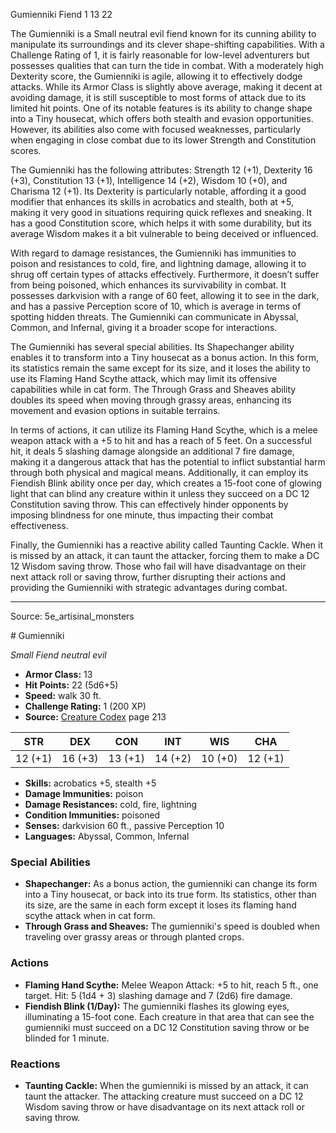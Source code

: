 <MonsterName/>Gumienniki</MonsterName>
<CreatureType/>Fiend</CreatureType>
<CR/>1</CR>
<AC/>13</AC>
<HP/>22</HP>
<summary>The Gumienniki is a Small neutral evil fiend known for its cunning ability to manipulate its surroundings and its clever shape-shifting capabilities. With a Challenge Rating of 1, it is fairly reasonable for low-level adventurers but possesses qualities that can turn the tide in combat. With a moderately high Dexterity score, the Gumienniki is agile, allowing it to effectively dodge attacks. While its Armor Class is slightly above average, making it decent at avoiding damage, it is still susceptible to most forms of attack due to its limited hit points. One of its notable features is its ability to change shape into a Tiny housecat, which offers both stealth and evasion opportunities. However, its abilities also come with focused weaknesses, particularly when engaging in close combat due to its lower Strength and Constitution scores.</summary>

<detail>

The Gumienniki has the following attributes: Strength 12 (+1), Dexterity 16 (+3), Constitution 13 (+1), Intelligence 14 (+2), Wisdom 10 (+0), and Charisma 12 (+1). Its Dexterity is particularly notable, affording it a good modifier that enhances its skills in acrobatics and stealth, both at +5, making it very good in situations requiring quick reflexes and sneaking. It has a good Constitution score, which helps it with some durability, but its average Wisdom makes it a bit vulnerable to being deceived or influenced.

With regard to damage resistances, the Gumienniki has immunities to poison and resistances to cold, fire, and lightning damage, allowing it to shrug off certain types of attacks effectively. Furthermore, it doesn’t suffer from being poisoned, which enhances its survivability in combat. It possesses darkvision with a range of 60 feet, allowing it to see in the dark, and has a passive Perception score of 10, which is average in terms of spotting hidden threats. The Gumienniki can communicate in Abyssal, Common, and Infernal, giving it a broader scope for interactions.

The Gumienniki has several special abilities. Its Shapechanger ability enables it to transform into a Tiny housecat as a bonus action. In this form, its statistics remain the same except for its size, and it loses the ability to use its Flaming Hand Scythe attack, which may limit its offensive capabilities while in cat form. The Through Grass and Sheaves ability doubles its speed when moving through grassy areas, enhancing its movement and evasion options in suitable terrains.

In terms of actions, it can utilize its Flaming Hand Scythe, which is a melee weapon attack with a +5 to hit and has a reach of 5 feet. On a successful hit, it deals 5 slashing damage alongside an additional 7 fire damage, making it a dangerous attack that has the potential to inflict substantial harm through both physical and magical means. Additionally, it can employ its Fiendish Blink ability once per day, which creates a 15-foot cone of glowing light that can blind any creature within it unless they succeed on a DC 12 Constitution saving throw. This can effectively hinder opponents by imposing blindness for one minute, thus impacting their combat effectiveness.

Finally, the Gumienniki has a reactive ability called Taunting Cackle. When it is missed by an attack, it can taunt the attacker, forcing them to make a DC 12 Wisdom saving throw. Those who fail will have disadvantage on their next attack roll or saving throw, further disrupting their actions and providing the Gumienniki with strategic advantages during combat.</detail>



---

Source: 5e_artisinal_monsters

<statblock>
# Gumienniki

*Small* *Fiend* *neutral evil*

- **Armor Class:** 13
- **Hit Points:** 22 (5d6+5)
- **Speed:** walk 30 ft.
- **Challenge Rating:** 1 (200 XP)
- **Source:** [Creature Codex](https://koboldpress.com/kpstore/product/creature-codex-for-5th-edition-dnd) page 213

| STR | DEX | CON | INT | WIS | CHA |
| --- | --- | --- | --- | --- | --- |
| 12 (+1) | 16 (+3) | 13 (+1) | 14 (+2) | 10 (+0) | 12 (+1) |

- **Skills:** acrobatics +5, stealth +5
- **Damage Immunities:** poison
- **Damage Resistances:** cold, fire, lightning
- **Condition Immunities:** poisoned
- **Senses:** darkvision 60 ft., passive Perception 10
- **Languages:** Abyssal, Common, Infernal

### Special Abilities

- **Shapechanger:** As a bonus action, the gumienniki can change its form into a Tiny housecat, or back into its true form. Its statistics, other than its size, are the same in each form except it loses its flaming hand scythe attack when in cat form.
- **Through Grass and Sheaves:** The gumienniki's speed is doubled when traveling over grassy areas or through planted crops.

### Actions

- **Flaming Hand Scythe:** Melee Weapon Attack: +5 to hit, reach 5 ft., one target. Hit: 5 (1d4 + 3) slashing damage and 7 (2d6) fire damage.
- **Fiendish Blink (1/Day):** The gumienniki flashes its glowing eyes, illuminating a 15-foot cone. Each creature in that area that can see the gumienniki must succeed on a DC 12 Constitution saving throw or be blinded for 1 minute.

### Reactions

- **Taunting Cackle:** When the gumienniki is missed by an attack, it can taunt the attacker. The attacking creature must succeed on a DC 12 Wisdom saving throw or have disadvantage on its next attack roll or saving throw.


</statblock>


